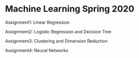 # Machine Learning Spring 2020

Assignment1: Linear Regression

Assignment2: Logistic Regression and Decision Tree

Assignment3: Clustering and Dimension Reduction

Assignment4: Neural Networks
